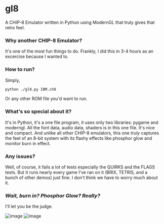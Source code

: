 # gl8
A CHIP-8 Emulator written in Python using ModernGL that truly gives that retro feel.

### Why another CHIP-8 Emulator?

It's one of the most fun things to do. Frankly, I did this in 3-4 hours as an excercise because I wanted to.

### How to run?

Simply,

```sh
python ./gl8.py IBM.ch8
```

Or any other ROM file you'd want to run.

### What's so special about it?

It's in Python, it's a one file program, it uses only two libraries: pygame and moderngl. All the font data,
audio data, shaders is in this one file. It's nice and compact. And unlike all other CHIP-8 emulators, this
one *truly* captures the feel of an 8-bit system with its flashy effects like phosphor glow and monitor burn in effect.

### Any issues?

Well, of course, it fails a lot of tests especially the QUIRKS and the FLAGS tests. But it runs nearly every
game I've ran on it (BRIX, TETRIS, and a bunch of other demos) just fine. I don't think we have to worry much
about it. 

### *Wait, burn in? Phosphor Glow? Really?*

I'll let you be the judge.

![image](https://github.com/RelativisticMechanic/gl8/assets/35113288/c8ba1332-ec85-4629-88ee-08878c4cc720)
![image](https://github.com/RelativisticMechanic/gl8/assets/35113288/3bad95d9-38a5-4172-9024-55e29e251b5c)



